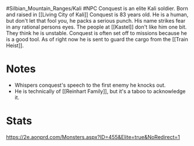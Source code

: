 #Silbian_Mountain_Ranges/Kali #NPC 
Conquest is an elite Kali soldier. Born and raised in [[Living City of Kali]] Conquest is 83 years old. He is a human, but don't let that fool you, he packs a serious punch. His name strikes fear in any rational persons eyes. The people at [[Kastel]] don't like him one bit. They think he is unstable. Conquest is often set off to missions because he is a good tool. As of right now he is sent to guard the cargo from the [[Train Heist]].
# Notes
- Whispers conquest's speech to the first enemy he knocks out.
- He is technically of [[Reinhart Family]], but it's a taboo to acknowledge it.
# Stats
https://2e.aonprd.com/Monsters.aspx?ID=455&Elite=true&NoRedirect=1